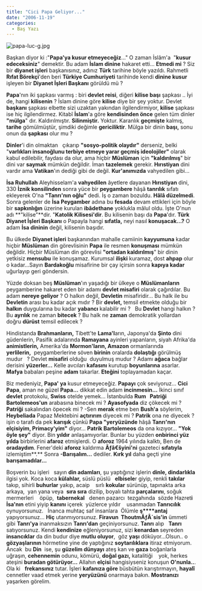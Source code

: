 ```yaml
---
title: "Cici Papa Geliyor..."
date: "2006-11-19"
categories: 
  - Baş Yazı
---
```


![papa-luc-g.jpg](/uploads/2006/11/papa-luc-g.jpg)

Başkan diyor ki :"**Papa'ya kusur etmeyeceğiz**..." O zaman İslâm'a  "**kusur edeceksiniz**" demektir. Bu adam **İslam dinine** hakaret etti... **Etmedi mi** ? Siz bir **diyanet işleri** başkanısınız, adınız **Türk** tarihine böyle yazıldı. Rahmetli **Rıfat Börekçi**'den beri **Türkiye Cumhuriyeti** tarihinde kendi **dinine kusur** işleyen bir **Diyanet İşleri Başkanı** görüldü mü ?

**Papa**'nın iki şapkası varmış : biri **devlet reisi**, diğeri **kilise başı** şapkası .. İyi de, hangi **kilisenin** ? İslam dinine göre **kilise** diye bir şey yoktur. Devlet **başkanı** şapkası elbette sizi uzaktan yakından ilgilendirmiyor, **kilise** şapkası ise hiç ilgilendirmez. Kitabî **İslam**'a göre **kendisinden önce** gelen tüm dinler **"mülga**" dır. Kaldırılmıştır. **Silinmiştir.** Yoktur. Karanlık **geçmişte** kalmış, **tarihe** gömülmüştür, şimdiki değimle **gericiliktir**. Mülga bir dinin **başı,** sonu onun da **şapkası** olur mu ?

**Dinler**'i din olmaktan   çıkarıp **"sosyo-politik olaydır"** derseniz, belki "**varlıkları insanoğlunu terbiye etmeye yarar geçmiş ideolojiler"** olarak kabul edilebilir, faydası da olur, ama hiçbir **Müslüman** için **"kaldırılmış**" bir dini var **saymak** mümkün değildir. İman **tazelemek** gerekir. **Hırıstiyan** dini vardır ama **Vatikan**'ın dediği gibi de değil. **Kur'anımızda** vahyedilen gibi...

**İsa Ruhullah** Aleyhisselam'a **vahyedilen** âyetlere dayanan **Hırıstiyan** dini, 330 **İznik konsilinden** sonra yüce bir **peygambere** hâşâ **tanrılık** sıfatı ekleyerek O'na **"Tanrı'nın oğlu"** dedi. İş o zaman bozuldu. **Hâlâ düzelmedi**. Sonra gelenler de **İsa Peygamber** adına bu **fesada** devam ettikleri için böyle bir **sapkınlığın** üzerine kurulan **ibâdethane** yoklukla mâlul oldu. İşte O'nun adı **"kilise"**dir. "**Katolik Kilisesi'dir**. Bu kilisenin başı da **Papa**'dır. **Türk Diyanet İşleri Başkanı** o Papayla hangi **sıfatla,** neyi nasıl **konuşacak...?** O adam **İsa dininin** değil, kilisenin başıdır.

Bu ülkede **Diyanet işleri** başkanından mahalle camiinin **kayyumuna** kadar hiçbir **Müslüman** din görevlisinin **Papa** ile resmen **konuşması** mümkün değildir. Hiçbir Müslüman din görevlisi **"ortadan kaldırılmış**" bir dinin yetkisiz **mensubu** ile konuşamaz. Kurumsal **ilişki** kuramaz, dost **ahpap** olur o kadar...Sayın **Bardakoğlu** misafirine bir çay içirsin sonra **kapıya kadar** uğurlayıp geri göndersin.

Yüzde doksan beş **Müslüman**'ın yaşadığı bir ülkeye o **Müslümanların** peygamberine hakaret eden bir adamı **devlet misafiri** olarak çağırdılar. Bu adam **nereye geliyor** ? O halkın değil, **Devletin** misafiridir... Bu halk ile bu **Devletin** arası bu kadar açık mıdır ? Bir **devlet,** temsil etmekte olduğu bir **halkın** duygularına bu kadar **yabancı** kalabilir mi ?   Bu **Devlet** hangi halkın ? Bu **ayrılık** ne zaman **bitecek** ? Bu halk ne **zaman** demokratik yollardan doğru **dürüst** temsil edilecek ?

Hindistanda **Brahmanların,** Tibett'te **Lama'l**arın, Japonya'da **Şinto** dini güdenlerin, Pasifik adalarında **Ramayana** ayinleri yapanların, siyah Afrika'da **animistlerin,** Amerika'da **Mormon'ların, Amazon** ormanlarında **yerlilerin,**  peygamberlerine söven **birinin** oralarda **dolaştığı** görülmüş mudur   ? Devlet **misafiri** olduğu  duyulmuş mudur ? Adamı **ağaca** bağlar derisini **yüzerler...** Kelle avcıları **kafasını** kurutup **boyunlarına** asarlar. **Mafya** babaları peşine **adam** takarlar. **Eteğini** toplayamadan kaçar.

Biz medeniyiz, **Papa' ya** kusur etmeyeceğiz. **Papayı** çok seviyoruz... **Cici Papa**, aman ne güzel **Papa...** dikkat edin adam **incinmesin...** İkinci sınıf **devlet** protokolu, **Swiss** otelde yemek... İstanbulda **Rum   Patriği Bartolemeos'un** arabasına binecek mi ? **Ayasofyada** diz çökecek mi ? **Patriği** sakalından öpecek mi ? -Sen **merak** etme ben **Bush'a** söylerim, **Heybeliada** Papaz Mektebini **açtırırım** diyecek mi ? **Patrik** ona ne diyecek ? işin o tarafı da pek **karışık** çünkü **Papa "yeryüzünde** hâşâ **Tanrı'nın elçisiyim, Primacy'**yim**"** diyor... **Patrik Bartolemeos** da ona kızıyor... **"Yok öyle şey"** diyor. Bin **yıldır** anlaşamıyorlar. Bunlar bu yüzden **onbirinci yüz yılda** birbirlerini **afaroz** etmişlerdi. O **aforoz** 1964 yılında kalktı, Ben de **oradaydım**. Fener'deki **aforoz** kaldırma **Ãƒâ€šyini'ni** gazeteci **sıfatıyla** izlemiştim**.** Sonra **\-Barışalım...** dediler. **Kırk yıl** daha geçti yine **barışamadılar...**

Boşverin bu işleri   sayın **din adamları**, şu yaptığınız işlerin **dinle, dindarlıkla** ilgisi yok. Koca koca **külahlar,** süslü püslü   **elbisele**r giyip, renkli **takılar** takıp, sihirli **buhurlar** yakıp, acaip    sırlı **kokular** sürünüp, tapınakta arka arkaya,  yan yana veya  **sıra sıra** dizilip, boyalı tahta **parçalarını**, soğuk mermerleri    öpüp,  **tabernekal**   denen pazarcı  tezgahında  sözde Hazret**i İsa'nın** etini yiyip **kanını** içerek  yüzlerce yıldır    usanmadan **Tanrıcılık** oynuyorsunuz.   İnanca muhtaç saf insanlara  Ölümle **ş****antaj** yapıyorsunuz... **Hiç** utanmıyorsunuz. **Firavun  ThoutmÃƒÂ´sis'in** ümmeti gibi **Tanrı'ya** inanmaksızın **Tanrı'dan** geçiniyorsunuz. **Tanrı** alıp   **Tanrı** satıyorsunuz. Kendi **kendinize** eğleniyorsunuz, sizi **kenardan** seyreden **insancıklar** da din budur diye **mutlu oluyor**,  göz **yaşı** döküyor...Olsun.. o **gözyaşlarının** hörmetine yine de yaptığınız **soytarılıklara** itiraz etmiyorum. Ancak  bu **Din**  ise, şu **güzelim dünyayı** ateş kan ve **gaza** boğanlarla uğraşın, **cehennemin** odunu, kömürü, **doğal gazı,** katalitiği    yok, herkes ateşini **buradan götürüyor...** Allahın **elçisi** hangisiyseniz konuşun **O'nunla..**. Ola ki   **frekansınız** tutar. İşleri **kafanıza göre** büsbütün karıştırmayın, **hayalî** cennetler vaad etmek yerine **yeryüzünü** onarmaya bakın. **Mostranızı**   yaşarken görelim.
